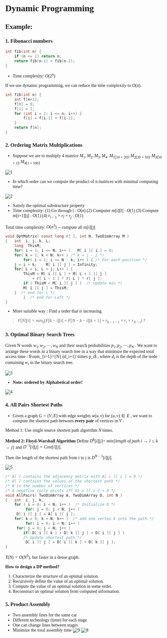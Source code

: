 <font face = "Times New Roman">

# Dynamic Programming

## Example:
### 1. Fibonacci numbers

```C
int fib(int n) {
    if (n <= 1) return n;
    return fib(n-1) + fib(n-2);
}
```
* Time complexity: $O(2^n)$

If we use dynamic programming, we can reduce the time complexity to $O(n)$.
```C
int fib(int n) {
    int f[n+1];
    f[0] = 0;
    f[1] = 1;
    for (int i = 2; i <= n; i++) {
        f[i] = f[i-1] + f[i-2];
    }
    return f[n];
}
```
### 2. Ordering Matrix Multiplications
* Suppose we are to multiply 4 matrice $M_1, M_2, M_3, M_4$.
  $M_{1[10\times20]}, M_{2[20\times 50]}, M_{3[50\times 1]}, M_{4[1\times100]}$

![1](1.png)
*  In which order can we compute the product of n matrices with minimal computing time?

![2](2.png)

* Satisfy the optimal substructure property
* Time complexity: 
  (1) Go through l : $O(n)$
  (2) Computer m[i][l] : $O(1)$
  (3) Compute m[i+1][j] : $O(1)$
  (4) $r_{i-1} \times r_l \times r_j$ : $O(1)$

Total time complexity: $O(n^3)$ -- compute all m[i][j]

```C
void OptMatrix( const long r[ ], int N, TwoDimArray M ) 
{   int  i, j, k, L; 
    long  ThisM; 
    for( i = 1; i <= N; i++ )   M[ i ][ i ] = 0; 
    for( k = 1; k < N; k++ ) /* k = j - i */ 
        for( i = 1; i <= N - k; i++ ) { /* For each position */ 
	j = i + k;    M[ i ][ j ] = Infinity; 
	for( L = i; L < j; L++ ) { 
	    ThisM = M[ i ][ L ] + M[ L + 1 ][ j ] 
		    + r[ i - 1 ] * r[ L ] * r[ j ]; 
	    if ( ThisM < M[ i ][ j ] )  /* Update min */ 
		M[ i ][ j ] = ThisM; 
	}  /* end for-L */
        }  /* end for-Left */
}
```
* More suitable way : Find a order that is increasing.
> $F[N][i] = min_{k}(F[k-i][i]+F[N-k-i][k+1]+r_{k-i-1} \times r_i \times r_{N-i})$ ?


### 3. Optimal Binary Search Trees
Given  N  words  $w_1, w_2, \cdots, w_N$  and their search probabilities  $p_1, p_2, \cdots, p_N$ .  We want to arrange these words in a binary search tree in a way that minimize the expected total access time : $\sum_{i=1}^{N} (d_i+1) \times p_i$ , where  $d_i$  is the depth of the node containing  $w_i$  in the binary search tree.

![3](3.png)

* **Note: ordered by Alphabetical order!**

![4](4.png)

### 4. All Pairs Shortest Paths
* Given a graph  $G = (V, E)$  with edge weights  $w(u, v)$  for  $(u, v) \in E$ , we want to compute the shortest path between **every pair** of vertices in  $V$ .

Method 1: Use single source shortest path algorithm  $N$  times.

**Method 2: Floyd-Warshall Algorithm**
Define  $D^k[i][j]$= $min\{ length\ of\ path\ i \to {l \le k }\to j\}$ and $D^{-1}[ i ] [ j ] = Cost [ i ] [ j ]$. 

Then the length of the shortest path from i to j  is $D^{N-1}[ i ] [ j ]$.

![5](5.png)

```C
/* A[ ] contains the adjacency matrix with A[ i ][ i ] = 0 */ 
/* D[ ] contains the values of the shortest path */ 
/* N is the number of vertices */ 
/* A negative cycle exists iff D[ i ][ i ] < 0 */ 
void AllPairs( TwoDimArray A, TwoDimArray D, int N ) 
{   int  i, j, k; 
    for ( i = 0; i < N; i++ )  /* Initialize D */ 
         for( j = 0; j < N; j++ )
	 D[ i ][ j ] = A[ i ][ j ]; 
    for( k = 0; k < N; k++ )  /* add one vertex k into the path */
         for( i = 0; i < N; i++ ) 
	 for( j = 0; j < N; j++ ) 
	    if( D[ i ][ k ] + D[ k ][ j ] < D[ i ][ j ] ) 
		/* Update shortest path */ 
		 D[ i ][ j ] = D[ i ][ k ] + D[ k ][ j ]; 
}
```
$T(N) = O(N^3)$, but faster in a dense graph.

**How to design a DP method?**
1. Characterize the structure of an optimal solution.
2. Recursively define the value of an optimal solution.
3. Compute the value of an optimal solution in some order.
4. Reconstruct an optimal solution from computed information.

### 5. Product Assembly

* Two assembly lines for the same car
* Different technology (time) for each stage
* One can change lines between stages
* Minimize the total assembly time
  ![9](9.png)
  ![8](8.png)

</font>
